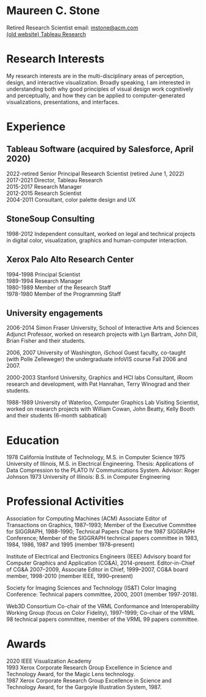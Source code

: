 # Maureen C. Stone

Retired Research Scientist
email: [mstone@acm.com](mailto:mstone@acm.com) <br>
[(old website) Tableau Research](https://research.tableau.com/user/maureen-stone)

# Research Interests
My research interests are in the multi-disciplinary areas of perception, design, and interactive visualization. Broadly speaking, I am interested in understanding both why good principles of visual design work cognitively and perceptually, and how they can be applied to computer-generated visualizations, presentations, and interfaces.

# Experience
## Tableau Software (acquired by Salesforce, April 2020)

2022-retired Senior Principal Research Scientist (retired June 1, 2022)  
2017-2021 Director, Tableau Research  
2015-2017 Research Manager  
2012-2015 Research Scientist  
2004-2011 Consultant, color palette design and UX  

## StoneSoup Consulting
1998-2012 Independent consultant, worked on legal and technical projects in digital color, visualization, graphics and human-computer interaction.

## Xerox Palo Alto Research Center
1994-1998 Principal Scientist  
1989-1994 Research Manager  
1980-1989 Member of the Research Staff  
1978-1980 Member of the Programming Staff

## University engagements
2006-2014 Simon Fraser University, School of Interactive Arts and Sciences
 Adjunct Professor, worked on research projects with Lyn Bartram, John Dill, Brian Fisher and their students.

2006, 2007 University of Washington, iSchool
 Guest faculty, co-taught (with Polle Zelleweger) the undergraduate infoVIS course Fall 2006 and 2007.

2000-2003 Stanford University, Graphics and HCI labs
 Consultant, iRoom research and development, with Pat Hanrahan, Terry Winograd and their students.

1988-1989 University of Waterloo, Computer Graphics Lab Visiting Scientist, worked on research projects with William Cowan, John Beatty, Kelly Booth and their students (6-month sabbatical)

# Education
1978 California Institute of Technology, M.S. in Computer Science
1975 University of Illinois, M.S. in Electrical Engineering. Thesis: Applications of Data Compression to the PLATO IV Communications System. Advisor: Roger Johnson
1973 University of Illinois: B.S. in Computer Engineering

# Professional Activities
Association for Computing Machines (ACM) Associate Editor of Transactions on Graphics, 1987–1993; Member of the Executive Committee for SIGGRAPH, 1988–1990; Technical Papers Chair for the 1987 SIGGRAPH Conference; Member of the SIGGRAPH technical papers committee in 1983, 1984, 1986, 1987 and 1995 (member 1978–present)

Institute of Electrical and Electronics Engineers (IEEE) Advisory board for Computer Graphics and Application (CG&A), 2014-present. Editor-in-Chief of CG&A 2007–2009, Associate Editor in Chief, 1999–2007, CG&A board member, 1998-2010 (member IEEE, 1990–present)

Society for Imaging Sciences and Technology (IS&T) Color Imaging Conference: Technical papers committee, 2000, 2001 (member 1997-2018).

Web3D Consortium Co-chair of the VRML Conformance and Interoperability Working Group (focus on Color Fidelity), 1997–1999; Co-chair of the VRML 98 technical papers committee, member of the VRML 99 papers committee.

# Awards
2020 IEEE Visualization Academy  
1993 Xerox Corporate Research Group Excellence in Science and Technology Award, for the Magic Lens technology.  
1987 Xerox Corporate Research Group Excellence in Science and Technology Award, for the Gargoyle Illustration System, 1987.
